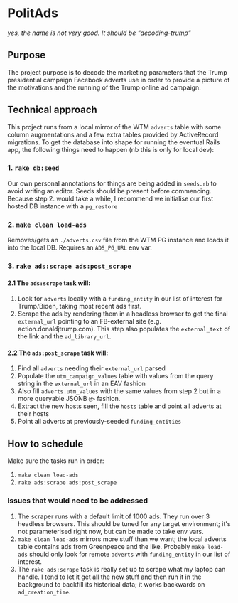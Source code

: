 # PolitAds

*yes, the name is not very good. It should be "decoding-trump"*

## Purpose

The project purpose is to decode the marketing parameters that the Trump presidential campaign Facebook adverts use
in order to provide a picture of the motivations and the running of the Trump online ad campaign.

## Technical approach
 
This project runs from a local mirror of the WTM `adverts` table with some column augmentations and
a few extra tables provided by ActiveRecord migrations. To get the database into shape for running
the eventual Rails app, the following things need to happen (nb this is only for local dev):

### 1. `rake db:seed`

Our own personal annotations for things are being added in `seeds.rb` to avoid writing an editor.
Seeds should be present before commencing. Because step 2. would take a while, I recommend we 
initialise our first hosted DB instance with a `pg_restore`

### 2. `make clean load-ads`

Removes/gets an `./adverts.csv` file from the WTM PG instance and loads it into the local DB. 
Requires an `ADS_PG_URL` env var. 

### 3. `rake ads:scrape ads:post_scrape`

#### 2.1 The `ads:scrape` task will:

1. Look for `adverts` locally with a `funding_entity` in our list of interest for Trump/Biden, taking
   most recent ads first.
2. Scrape the ads by rendering them in a headless browser to get the final `external_url` pointing
   to an FB-external site (e.g. action.donaldjtrump.com). This step also populates the `external_text`
   of the link and the `ad_library_url`.
   
#### 2.2 The `ads:post_scrape` task will:

1. Find all `adverts` needing their `external_url` parsed
2. Populate the `utm_campaign_values` table with values from the query string in the `external_url`
   in an EAV fashion
3. Also fill `adverts.utm_values` with the same values from step 2 but in a more queryable JSONB 
  `@>` fashion.
4. Extract the new hosts seen, fill the `hosts` table and point all adverts at their hosts
5. Point all adverts at previously-seeded `funding_entities` 
   
## How to schedule

Make sure the tasks run in order:

1. `make clean load-ads`
2. `rake ads:scrape ads:post_scrape`

### Issues that would need to be addressed

1. The scraper runs with a default limit of 1000 ads. They run over 3 headless browsers. This should
be tuned for any target environment; it's not parameterised right now, but can be made to take env vars.
2. `make clean load-ads` mirrors more stuff than we want; the local adverts table contains ads from
Greenpeace and the like. Probably `make load-ads` should only look for remote `adverts` with `funding_entity` in our list
of interest. 
3. The `rake ads:scrape` task is really set up to scrape what my laptop can handle. I tend to let it
   get all the new stuff and then run it in the background to backfill its historical data; it works
   backwards on `ad_creation_time`.


   




